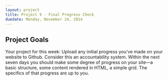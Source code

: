 ```yaml
---
layout: project
title: Project 9 - Final Progress Check
duedate: Monday, November 24, 2014
---
```


## Project Goals

Your project for this week: Upload any initial progress you’ve made on your website to Github. Consider this an accountability system. Within the next seven days you should make some degree of progress on your site—a basic structure, some content rendered in HTML, a simple grid. The specifics of that progress are up to you.
